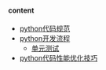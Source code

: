 #### content

* [python代码规范](python-coding-style.html)
* [python开发流程](python开发流程.html)
	* [单元测试](unittest.html)
* [python代码性能优化技巧](Python代码性能优化技巧.html)
